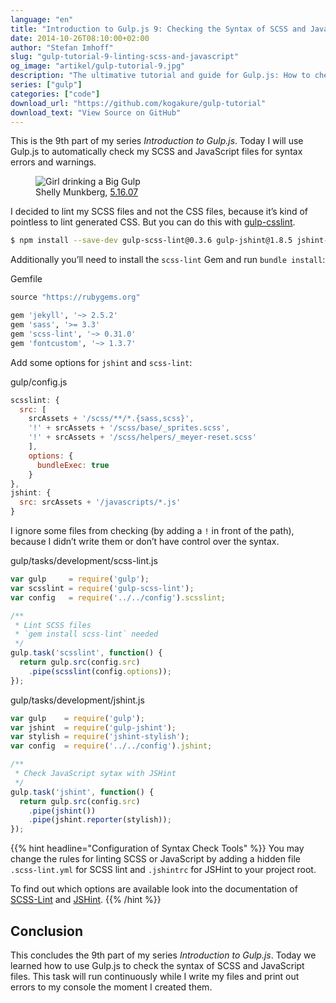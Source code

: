 ```yaml
---
language: "en"
title: "Introduction to Gulp.js 9: Checking the Syntax of SCSS and JavaScript"
date: 2014-10-26T08:10:00+02:00
author: "Stefan Imhoff"
slug: "gulp-tutorial-9-linting-scss-and-javascript"
og_image: "artikel/gulp-tutorial-9.jpg"
description: "The ultimative tutorial and guide for Gulp.js: How to check the syntax of SCSS and JavaScript files."
series: ["gulp"]
categories: ["code"]
download_url: "https://github.com/kogakure/gulp-tutorial"
download_text: "View Source on GitHub"
---
```


This is the 9th part of my series *Introduction to Gulp.js*. Today I will use Gulp.js to automatically check my SCSS and JavaScript files for syntax errors and warnings.

<figure class="image-figure attribution">
  <img src="/assets/images/artikel/gulp-tutorial-9.jpg" alt="Girl drinking a Big Gulp">
  <figcaption>
  Shelly Munkberg, <a href="https://www.flickr.com/photos/zingersb/501372181" target="_blank" rel="nofollow" rel="noopener">5.16.07</a>
  </figcaption>
</figure>


I decided to lint my SCSS files and not the CSS files, because it’s kind of pointless to lint generated CSS. But you can do this with [gulp-csslint](https://www.npmjs.com/package/gulp-csslint/).

```bash
$ npm install --save-dev gulp-scss-lint@0.3.6 gulp-jshint@1.8.5 jshint-stylish@2.0.1
```

Additionally you’ll need to install the `scss-lint` Gem and run `bundle install`:

<p class="code-info">Gemfile</p>

```ruby
source "https://rubygems.org"

gem 'jekyll', '~> 2.5.2'
gem 'sass', '>= 3.3'
gem 'scss-lint', '~> 0.31.0'
gem 'fontcustom', '~> 1.3.7'
```


Add some options for `jshint` and `scss-lint`:

<p class="code-info">gulp/config.js</p>

```javascript
scsslint: {
  src: [
    srcAssets + '/scss/**/*.{sass,scss}',
    '!' + srcAssets + '/scss/base/_sprites.scss',
    '!' + srcAssets + '/scss/helpers/_meyer-reset.scss'
    ],
    options: {
      bundleExec: true
    }
},
jshint: {
  src: srcAssets + '/javascripts/*.js'
}
```


I ignore some files from checking (by adding a `!` in front of the path), because I didn’t write them or don’t have control over the syntax.

<p class="code-info">gulp/tasks/development/scss-lint.js</p>

```javascript
var gulp     = require('gulp');
var scsslint = require('gulp-scss-lint');
var config   = require('../../config').scsslint;

/**
 * Lint SCSS files
 * `gem install scss-lint` needed
 */
gulp.task('scsslint', function() {
  return gulp.src(config.src)
    .pipe(scsslint(config.options));
});
```


<p class="code-info">gulp/tasks/development/jshint.js</p>

```javascript
var gulp    = require('gulp');
var jshint  = require('gulp-jshint');
var stylish = require('jshint-stylish');
var config  = require('../../config').jshint;

/**
 * Check JavaScript sytax with JSHint
 */
gulp.task('jshint', function() {
  return gulp.src(config.src)
    .pipe(jshint())
    .pipe(jshint.reporter(stylish));
});
```


{{% hint headline="Configuration of Syntax Check Tools" %}}
You may change the rules for linting SCSS or JavaScript by adding a hidden file `.scss-lint.yml` for SCSS lint and `.jshintrc` for JSHint to your project root.

To find out which options are available look into the documentation of [SCSS-Lint](https://github.com/brigade/scss-lint) and [JSHint](http://jshint.com/docs/).
{{% /hint %}}

## Conclusion

This concludes the 9th part of my series *Introduction to Gulp.js*. Today we learned how to use Gulp.js to check the syntax of SCSS and JavaScript files. This task will run continuously while I write my files and print out errors to my console the moment I created them.
